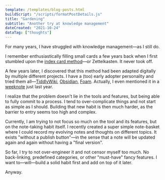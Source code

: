 ```yaml
---
template: /templates/blog-posts.html
buildScript: "/scripts/formatPostDetails.js"
title: "Gardening"
subtitle: "Another try at knowledge management"
dateCreated: "2021-10-24"
dataTag: ["thoughts"]
---
```


For many years, I have struggled with knowledge management—as I still do.

I remember enthusiastically filling small cards a few years back when I first stumbled upon the [index card method](http://www.raulpacheco.org/2018/11/note-taking-techniques-i-the-index-card-method/)—or Zettelkasten. It never took off.

A few years later, I discovered that this method had been adapted digitally by multiple different projects. I have a (too) early adopter personality and tried them all—[TiddlyWiki](https://tiddlywiki.com/), [Obsidian](https://obsidian.md/), [Foam](https://foambubble.github.io/foam/). Actually, I even mentioned it in a [weeknote](/posts/3-friends-and-digital-gardening) just last year.

I realize that the problem doesn't lie in the tools and features, but being able to fully commit to a process. I tend to over-complicate things and not start as simple as I should. Building that new habit is then much harder, as the barrier to entry seems too high and complex.

Currently, I am trying to not focus so much on the tool and its features, but on the note-taking habit itself. I recently created a super simple note-basket where I could record my evolving notes and thoughts on different topics. It exists "without a publish button"—in the sense that a note will be updated again and again without having a "final version".

So far, I try to not over-engineer it and not censor myself too much. No back-linking, predefined categories, or other "must-have" fancy features. I want to—will—build a solid habit first and add on top of it later.

Anyway.

